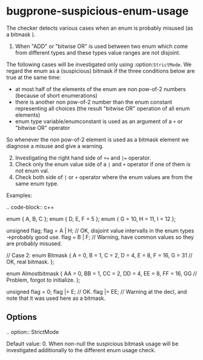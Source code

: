 bugprone-suspicious-enum-usage
==============================

The checker detects various cases when an enum is probably misused (as a
bitmask ).

1.  When "ADD" or "bitwise OR" is used between two enum which come from
    different types and these types value ranges are not disjoint.

The following cases will be investigated only using
:option:`StrictMode`. We regard the enum as a (suspicious) bitmask if
the three conditions below are true at the same time:

-   at most half of the elements of the enum are non pow-of-2 numbers
    (because of short enumerations)
-   there is another non pow-of-2 number than the enum constant
    representing all choices (the result "bitwise OR" operation of all
    enum elements)
-   enum type variable/enumconstant is used as an argument of a `+` or
    "bitwise OR" operator

So whenever the non pow-of-2 element is used as a bitmask element we
diagnose a misuse and give a warning.

2.  Investigating the right hand side of `+=` and `|=` operator.
3.  Check only the enum value side of a `|` and `+` operator if one of
    them is not enum val.
4.  Check both side of `|` or `+` operator where the enum values are
    from the same enum type.

Examples:

.. code-block:: c++

enum { A, B, C }; enum { D, E, F = 5 }; enum { G = 10, H = 11, I = 12 };

unsigned flag; flag = A \| H; // OK, disjoint value intervalls in the
enum types -\>probably good use. flag = B \| F; // Warning, have common
values so they are probably misused.

// Case 2: enum Bitmask { A = 0, B = 1, C = 2, D = 4, E = 8, F = 16, G =
31 // OK, real bitmask. };

enum Almostbitmask { AA = 0, BB = 1, CC = 2, DD = 4, EE = 8, FF = 16, GG
// Problem, forgot to initialize. };

unsigned flag = 0; flag \|= E; // OK. flag \|= EE; // Warning at the
decl, and note that it was used here as a bitmask.

Options
-------

.. option:: StrictMode

Default value: 0. When non-null the suspicious bitmask usage will be
investigated additionally to the different enum usage check.
